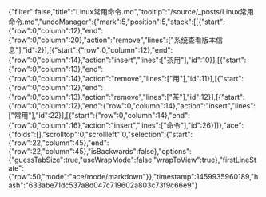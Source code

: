 {"filter":false,"title":"Linux常用命令.md","tooltip":"/source/_posts/Linux常用命令.md","undoManager":{"mark":5,"position":5,"stack":[[{"start":{"row":0,"column":12},"end":{"row":0,"column":20},"action":"remove","lines":["系统查看版本信息"],"id":2}],[{"start":{"row":0,"column":12},"end":{"row":0,"column":14},"action":"insert","lines":["茶用"],"id":10}],[{"start":{"row":0,"column":13},"end":{"row":0,"column":14},"action":"remove","lines":["用"],"id":11}],[{"start":{"row":0,"column":12},"end":{"row":0,"column":13},"action":"remove","lines":["茶"],"id":12}],[{"start":{"row":0,"column":12},"end":{"row":0,"column":14},"action":"insert","lines":["常用"],"id":22}],[{"start":{"row":0,"column":14},"end":{"row":0,"column":16},"action":"insert","lines":["命令"],"id":26}]]},"ace":{"folds":[],"scrolltop":0,"scrollleft":0,"selection":{"start":{"row":22,"column":45},"end":{"row":22,"column":45},"isBackwards":false},"options":{"guessTabSize":true,"useWrapMode":false,"wrapToView":true},"firstLineState":{"row":50,"mode":"ace/mode/markdown"}},"timestamp":1459935960189,"hash":"633abe71dc537a8d047c719602a803c73f9c66e9"}